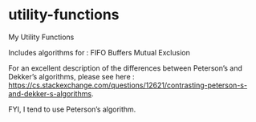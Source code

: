 # utility-functions
My Utility Functions

Includes algorithms for :
FIFO Buffers
Mutual Exclusion

For an excellent description of the differences between Peterson’s and
Dekker’s algorithms, please see here :
https://cs.stackexchange.com/questions/12621/contrasting-peterson-s-and-dekker-s-algorithms.

FYI, I tend to use Peterson’s algorithm.

